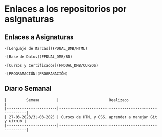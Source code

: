 # Enlaces a los repositorios por asignaturas

## Enlaces a Asignaturas

    -[Lenguaje de Marcas](FPDUAL_DMB/HTML)

    -[Base de Datos](FPDUAL_DMB/BD)

    -[Cursos y Certificados](FPDUAL_DMB/CURSOS)

    -[PROGRAMACIÓN](PROGRAMACIÓN)


## Diario Semanal


    |         Semana        |                       Realizado                       |
    |-----------------------|-------------------------------------------------------|
    | 27-03-2023/31-03-2023 | Cursos de HTML y CSS, aprender a manejar Git y GitHub |
    |-----------------------|-------------------------------------------------------|